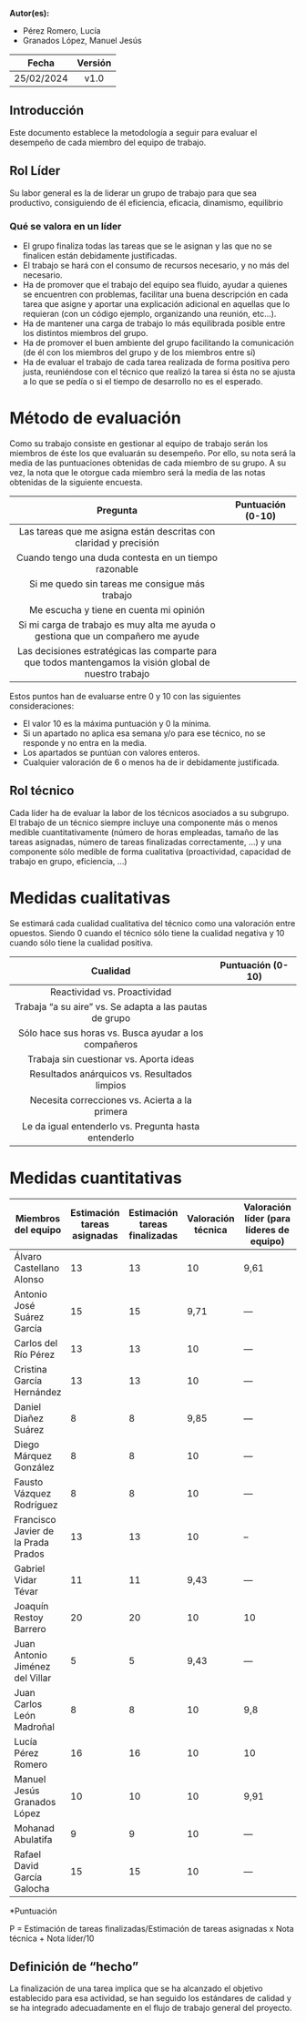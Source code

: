 ﻿**Autor(es):**
- Pérez Romero, Lucía
- Granados López, Manuel Jesús


|**Fecha**|**Versión**|
| :-: | :-: |
|25/02/2024|v1.0|


## Introducción
Este documento establece la metodología a seguir para evaluar el desempeño de cada miembro del equipo de trabajo.
## Rol Líder
Su labor general es la de liderar un grupo de trabajo para que sea productivo, consiguiendo de él eficiencia, eficacia, dinamismo, equilibrio
###    Qué se valora en un líder
- El grupo finaliza todas las tareas que se le asignan y las que no se finalicen están debidamente justificadas.
- El trabajo se hará con el consumo de recursos necesario, y no más del necesario.
- Ha de promover que el trabajo del equipo sea fluido, ayudar a quienes se encuentren con problemas, facilitar una buena descripción en cada tarea que asigne y aportar una explicación adicional en aquellas que lo requieran (con un código ejemplo, organizando una reunión, etc…).
- Ha de mantener una carga de trabajo lo más equilibrada posible entre los distintos miembros del grupo.
- Ha de promover el buen ambiente del grupo facilitando la comunicación (de él con los miembros del grupo y de los miembros entre sí)
- Ha de evaluar el trabajo de cada tarea realizada de forma positiva pero justa, reuniéndose con el técnico que realizó la tarea si ésta no se ajusta a lo que se pedía o si el tiempo de desarrollo no es el esperado.
# Método de evaluación
Como su trabajo consiste en gestionar al equipo de trabajo serán los miembros de éste los que evaluarán su desempeño. Por ello, su nota será la media de las puntuaciones obtenidas de cada miembro de su grupo. A su vez, la nota que le otorgue cada miembro será la media de las notas obtenidas de la siguiente encuesta.


|**Pregunta**|**Puntuación (0-10)**|
| :-: | :-: |
|Las tareas que me asigna están descritas con claridad y precisión||
|Cuando tengo una duda contesta en un tiempo razonable||
|Si me quedo sin tareas me consigue más trabajo||
|Me escucha y tiene en cuenta mi opinión||
|Si mi carga de trabajo es muy alta me ayuda o gestiona que un compañero me ayude||
|Las decisiones estratégicas las comparte para que todos mantengamos la visión global de nuestro trabajo||

Estos puntos han de evaluarse entre 0 y 10 con las siguientes consideraciones:

- El valor 10 es la máxima puntuación y 0 la mínima.
- Si un apartado no aplica esa semana y/o para ese técnico, no se responde y no entra en la media.
- Los apartados se puntúan con valores enteros.
- Cualquier valoración de 6 o menos ha de ir debidamente justificada.

## Rol técnico
Cada líder ha de evaluar la labor de los técnicos asociados a su subgrupo. El trabajo de un técnico siempre incluye una componente más o menos medible cuantitativamente (número de horas empleadas, tamaño de las tareas asignadas, número de tareas finalizadas correctamente, …) y una componente sólo medible de forma cualitativa (proactividad, capacidad de trabajo en grupo, eficiencia, …)
# **Medidas cualitativas**
Se estimará cada cualidad cualitativa del técnico como una valoración entre opuestos. Siendo 0 cuando el técnico sólo tiene la cualidad negativa y 10 cuando sólo tiene la cualidad positiva.

|**Cualidad**|**Puntuación (0-10)**|
| :-: | :-: |
|Reactividad vs. Proactividad||
|Trabaja “a su aire” vs. Se adapta a las pautas de grupo||
|Sólo hace sus horas vs. Busca ayudar a los compañeros||
|Trabaja sin cuestionar vs. Aporta ideas||
|Resultados anárquicos vs. Resultados limpios||
|Necesita correcciones vs. Acierta a la primera||
|Le da igual entenderlo vs. Pregunta hasta entenderlo||
# **Medidas cuantitativas**

|**Miembros del equipo**|**Estimación tareas asignadas**|**Estimación tareas finalizadas**|**Valoración técnica**|**Valoración líder (para líderes de equipo)**|**Puntuación \***|
| - | - | - | - | - | - |
|Álvaro Castellano Alonso|13|13|10|9,61|10|
|Antonio José Suárez García|15|15|9,71|—|9\.71|
|Carlos del Río Pérez|13|13|10|—|10|
|Cristina García Hernández |13|13|10|—|10|
|Daniel Diañez Suárez|8|8|9,85|—|9\.85|
|Diego Márquez González|8|8|10|—|10|
|Fausto Vázquez Rodríguez|8|8|10|—|10|
|Francisco Javier de la Prada Prados|13|13|10|–|10|
|Gabriel Vidar Tévar|11|11|9,43|—|9\.43|
|Joaquín Restoy Barrero|20|20|10|10|10|
|Juan Antonio Jiménez del Villar|5|5|9,43|—|9\.43|
|Juan Carlos León Madroñal|8|8|10|9,8|10|
|Lucía Pérez Romero |16|16|10|10|10|
|Manuel Jesús Granados López|10|10|10|9,91|10|
|Mohanad Abulatifa|9|9|10|—|10|
|Rafael David García Galocha|15|15|10|—|10|


\*Puntuación

P = Estimación de tareas finalizadas/Estimación de tareas asignadas x Nota técnica + Nota líder/10 

## Definición de “hecho”

La finalización de una tarea implica que se ha alcanzado el objetivo establecido para esa actividad, se han seguido los estándares de calidad y se ha integrado adecuadamente en el flujo de trabajo general del proyecto.

